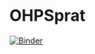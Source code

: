 # OHPSprat

[![Binder](https://mybinder.org/badge_logo.svg)](https://mybinder.org/v2/gh/cylammarco/OHPSprat/HEAD?filepath=example-reduction.ipynb)

